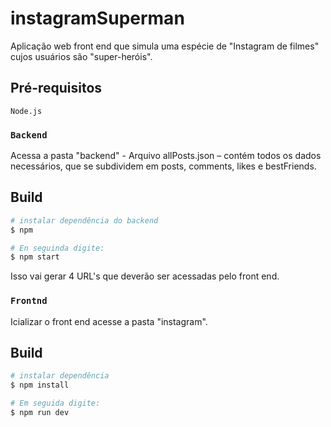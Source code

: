 # instagramSuperman

Aplicação web front end que simula uma espécie de "Instagram de filmes" cujos usuários são "super-heróis".

## Pré-requisitos

 `Node.js`

### `Backend`

Acessa a pasta "backend" - Arquivo allPosts.json – contém todos os dados necessários, que se subdividem em posts, comments, likes e bestFriends.

## Build

```bash
# instalar dependência do backend
$ npm

# En seguinda digite:
$ npm start
```

Isso vai gerar 4 URL's que deverão ser acessadas pelo front end.


### `Frontnd`

Icializar o front end acesse a pasta "instagram".

## Build

```bash
# instalar dependência
$ npm install

# Em seguida digite:
$ npm run dev

